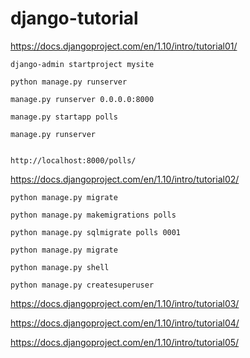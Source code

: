 # django-tutorial

https://docs.djangoproject.com/en/1.10/intro/tutorial01/

    django-admin startproject mysite

    python manage.py runserver

    manage.py runserver 0.0.0.0:8000

    manage.py startapp polls

    manage.py runserver


    http://localhost:8000/polls/

https://docs.djangoproject.com/en/1.10/intro/tutorial02/

    python manage.py migrate

    python manage.py makemigrations polls

    python manage.py sqlmigrate polls 0001

    python manage.py migrate

    python manage.py shell

    python manage.py createsuperuser

https://docs.djangoproject.com/en/1.10/intro/tutorial03/

https://docs.djangoproject.com/en/1.10/intro/tutorial04/

https://docs.djangoproject.com/en/1.10/intro/tutorial05/

